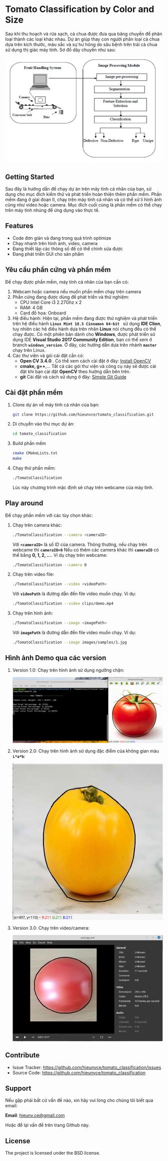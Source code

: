 # Tomato Classification by Color and Size

Sau khi thu hoạch và rửa sạch, cà chua được đưa qua băng chuyền để phân loại thành các loại khác nhau. Dự án giúp thay con người phân loại cà chua dựa trên kích thước, màu sắc và sự hư hỏng do sâu bệnh trên trái cà chua sử dụng thị giác máy tính. Sơ đồ dây chuyền như sau:

![Dây chuyền phân loại cà chua](https://github.com/hieunvce/tomato_classification/blob/master/images/steps.png)

## Getting Started

Sau đây là hướng dẫn để chạy dự án trên máy tính cá nhân của bạn, sử dụng cho mục đích kiểm thử và phát triển hoàn thiện thêm phần mềm. Phần mềm đang ở giai đoạn II, chạy trên máy tính cá nhân và có thể xử lí hình ảnh cũng như video hoặc camera. Mục đích cuối cùng là phần mềm có thể chạy trên máy tính nhúng để ứng dụng vào thực tế.

## Features

- Code đơn giản và đang trong quá trình optimize
- Chạy nhanh trên hình ảnh, video, camera
- Đang thiết lập các thông số để có thể chỉnh sửa được
- Đang phát triển GUI cho sản phẩm

## Yêu cầu phần cứng và phần mềm

Để chạy được phần mềm, máy tính cá nhân của bạn cần có:

1. Webcam hoặc camera nếu muốn phần mềm chạy trên camera
2. Phần cứng đang được dùng để phát triển và thử nghiệm:
   * CPU Intel Core i3 2.27Ghz x 2
   * RAM: 4 GB
   * Card đồ họa: Onboard
3. Hệ điều hành: Hiện tại, phần mềm đang được thử nghiệm và phát triển trên hệ điều hành **```Linux Mint 18.3 Cinnamon 64-bit ```** sử dụng **IDE Clion**, tuy nhiên các hệ điều hành dựa trên nhân **Linux** nói chung đều có thể chạy được. Có một phiên bản dành cho **Windows**, được phát triển sử dụng IDE **Visual Studio 2017 Community Edition**, bạn có thể xem ở branch **```windows_version```**. Ở đây, các hướng dẫn dựa trên nhánh **```master```** chạy  trên Linux.
4. Các thư viện và gói cài đặt cần có:
   * **Open CV 3.4.0** . Có thể xem cách cài đặt ở đây: [Install OpenCV](https://www.learnopencv.com/install-opencv3-on-ubuntu/)
   * **cmake, g++**,... Tất cả các gói thư viện và công cụ này sẽ được cài đặt khi bạn cài đặt **OpenCV** theo hướng dẫn bên trên.
   * **git** Cài đặt và cách sử dụng ở đây: [Simple Git Guide](http://rogerdudler.github.io/git-guide/)

## Cài đặt phần mềm

1. Clone dự án về máy tính cá nhân của bạn:

   ```bash
   git clone https://github.com/hieunvce/tomato_classification.git
   ```

2. Di chuyển vào thư mục dự án:

   ```bash
   cd tomato_classification
   ```

3. Build phần mềm

   ```bash
   cmake CMakeLists.txt
   make
   ```

4. Chạy thử phần mềm:

   ```bash
   ./TomatoClassification
   ```

   Lúc này chương trình mặc định sẽ chạy trên webcame của máy tính.

## Play around

Để chạy phần mềm với các tùy chọn khác:

1. Chạy trên camera khác:

   ```bash
   ./TomatoClassification --camera <cameraID>
   ```

   Với **```<cameraID>```** là số ID của camera. Thông thường, nếu chạy trên webcame thì **```cameraID=0```** Nếu có thêm các camera khác thì **```cameraID```** có thể bằng **0, 1, 2, ...**. Ví dụ chạy trên webcame:

   

   ```bash
   ./TomatoClassification --camera 0
   ```

2. Chạy trên video file:

   ```bash
   ./TomatoClassification --video <videoPath>
   ```

   Với **```videoPath```** là đường dẫn đến file video muốn chạy. Ví dụ:

   ```bash
   ./TomatoClassification --video clips/demo.mp4
   ```

3. Chạy trên hình ảnh:

   ```bash
   ./TomatoClassification --image <imagePath>
   ```

   Với **```imagePath```** là đường dẫn đến file video muốn chạy. Ví dụ:

   ```bash
   ./TomatoClassification --image images/samples/1.jpg
   ```

## Hình ảnh Demo qua các version

1. Version 1.0: Chạy trên hình ảnh sử dụng ngưỡng chặn:

   ![Version 1.0](https://github.com/hieunvce/tomato_classification/blob/master/images/screenshot_v1.0.png)

2. Version 2.0: Chạy trên hình ảnh sử dụng đặc điểm của không gian màu **```L*a*b```**:

   ![Version 2.0](https://github.com/hieunvce/tomato_classification/blob/master/images/screenshot_v2.0.png)

3. Version 3.0: Chạy trên video/camera:

   ![Version 3.0](https://github.com/hieunvce/tomato_classification/blob/master/images/screenshot_v3.0.png)

## Contribute

- Issue Tracker: https://github.com/hieunvce/tomato_classification/issues
- Source Code: https://github.com/hieunvce/tomato_classification

## Support

Nếu gặp phải bất cứ vấn đề nào, xin hãy vui lòng cho chúng  tôi biết qua email:

**Email**: hieunv.ce@gmail.com

Hoặc để lại vấn đề trên trang Github này.

## License

The project is licensed under the BSD license.